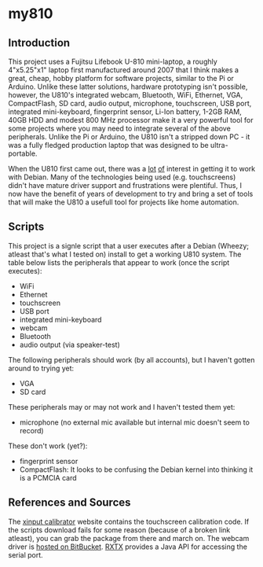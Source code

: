my810
=====

Introduction
-------------
This project uses a Fujitsu Lifebook U-810 mini-laptop, a roughly 4"x5.25"x1" laptop first manufactured around 2007 that I think makes a great, cheap, hobby platform for software projects, similar to the Pi or Arduino. Unlike these latter solutions, hardware prototyping isn't possible, however, the U810's integrated webcam, Bluetooth, WiFi, Ethernet, VGA, CompactFlash, SD card, audio output, microphone, touchscreen, USB port, integrated mini-keyboard, fingerprint sensor, Li-Ion battery, 1-2GB RAM, 40GB HDD and modest 800 MHz processor make it a very powerful tool for some projects where you may need to integrate several of the above peripherals. Unlike the Pi or Arduino, the U810 isn't a stripped down PC - it was a fully fledged production laptop that was designed to be ultra-portable.

When the U810 first came out, there was a [lot][r1] [of][r4] interest in getting it to work with Debian. Many of the technologies being used (e.g. touchscreens) didn't have mature driver support and frustrations were plentiful. Thus, I now have the benefit of years of development to try and bring a set of tools that will make the U810 a usefull tool for projects like home automation. 

Scripts
--------
This project is a signle script that a user executes after a Debian (Wheezy; atleast that's what I tested on) install to get a working U810 system. The table below lists the peripherals that appear to work (once the script executes):
- WiFi
- Ethernet
- touchscreen
- USB port
- integrated mini-keyboard
- webcam
- Bluetooth
- audio output (via speaker-test)

The following peripherals should work (by all accounts), but I haven't gotten around to trying yet:
- VGA
- SD card

These peripherals may or may not work and I haven't tested them yet:
- microphone (no external mic available but internal mic doesn't seem to record)

These don't work (yet?):
- fingerprint sensor
- CompactFlash: It looks to be confusing the Debian kernel into thinking it is a PCMCIA card

References and Sources
----------
The [xinput calibrator][r2] website contains the touchscreen calibration code. If the scripts download fails for some reason (because of a broken link atleast), you can grab the package from there and march on. The webcam driver is [hosted on BitBucket][r3]. [RXTX][r5] provides a Java API for accessing the serial port.

[r1]: http://ubuntuforums.org/showthread.php?t=1549473 "Lucid Install on the Fujitsu u810"
[r2]: http://www.freedesktop.org/wiki/Software/xinput_calibrator/ "xinput calibrator"
[r3]: https://bitbucket.org/ahixon/r5u87x/downloads "r5u87x driver"
[r4]: http://exain.wordpress.com/2008/10/22/howto-fujitsu-u1010-u810-umpc-and-ubuntu-linux-804-hardy-heron/ "Howto – Fujitsu U1010 (U810) UMPC and Ubuntu Linux 8.04 Hardy Heron"
[r5]: http://mfizz.com/oss/rxtx-for-java "RXTX for Java"